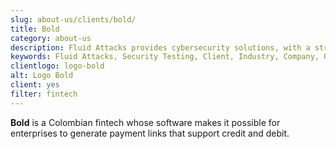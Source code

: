 ```yaml
---
slug: about-us/clients/bold/
title: Bold
category: about-us
description: Fluid Attacks provides cybersecurity solutions, with a strong focus on Continuous Hacking, for clients in multiple industries highlighted in this section.
keywords: Fluid Attacks, Security Testing, Client, Industry, Company, Organization, Pentesting, Ethical Hacking
clientlogo: logo-bold
alt: Logo Bold
client: yes
filter: fintech
---
```


**Bold** is a Colombian fintech
whose software makes it possible
for enterprises to generate payment links
that support credit and debit.

